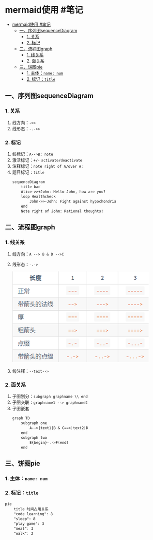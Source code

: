 # mermaid使用 #笔记
- [mermaid使用 #笔记](#mermaid使用-笔记)
  - [一、序列图sequenceDiagram](#一序列图sequencediagram)
    - [1. 关系](#1-关系)
    - [2. 标记](#2-标记)
  - [二、流程图graph](#二流程图graph)
    - [1. 线关系](#1-线关系)
    - [2. 面关系](#2-面关系)
  - [三、饼图pie](#三饼图pie)
    - [1. 主体：`name: num`](#1-主体name-num)
    - [2. 标记：`title`](#2-标记title)

## 一、序列图sequenceDiagram
### 1. 关系
1. 线方向：`->>`
2. 线形态：`-.->>`
### 2. 标记
1. 线标记：`A-->B: note`
2. 激活标记：`+/-` `activate/deactivate`
3. 注释标记：`note right of A/over A:`
4. 题目标记：`title`
    ```mermaid
    sequenceDiagram
        title bad
        Alice->>+John: Hello John, how are you?
        loop Healthcheck
            John->>-John: Fight against hypochondria
        end
        Note right of John: Rational thoughts!
    ```

## 二、流程图graph
### 1. 线关系
1. 线方向：`A --> B & D -->C`
2. 线形态：`-.->`

    ![箭头分类](https://raw.githubusercontent.com/dsw676676/picture/main/image/20220806150607.png)
3. 线注释：`--text-->`
### 2. 面关系
1. 子图划分：`subgraph graphname \\ end`
2. 子图交联：`graphname1 --> graphname2`
3. 子图嵌套
    ```mermaid
    graph TD
        subgraph one
            A-->|text1|B & C==>|text2|D
        end
        subgraph two
            E{begin}-.->F(end)
        end
    ```

## 三、饼图pie
### 1. 主体：`name: num`
### 2. 标记：`title`

```mermaid
pie
    title 时间占用关系
    "code learning": 8
    "sleep": 8
    "play game": 3
    "meal": 3
    "walk": 2
```
